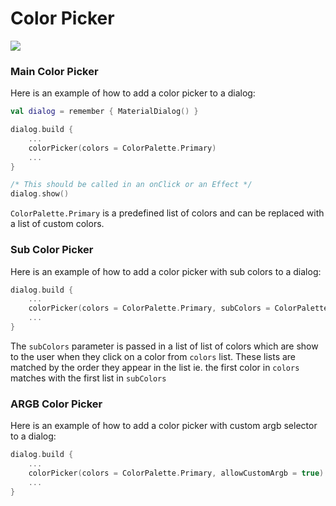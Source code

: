 # Color Picker

![](https://raw.githubusercontent.com/vanpra/compose-material-dialogs/main/imgs/color_picker.png)

### Main Color Picker

Here is an example of how to add a color picker to a dialog:

``` kotlin
val dialog = remember { MaterialDialog() }

dialog.build {
    ...
    colorPicker(colors = ColorPalette.Primary)
    ...
}

/* This should be called in an onClick or an Effect */ 
dialog.show()
```

`ColorPalette.Primary` is a predefined list of colors and can be replaced with a list of custom colors.

### Sub Color Picker

Here is an example of how to add a color picker with sub colors to a dialog:

``` kotlin
dialog.build {
    ...
    colorPicker(colors = ColorPalette.Primary, subColors = ColorPalette.PrimarySub)
    ...
}
```

The `subColors` parameter is passed in a list of list of colors which are show to the user when they click on a color from `colors` list. These lists are matched by the order they appear in the list ie. the first color in `colors` matches with the first list in `subColors`

### ARGB Color Picker

Here is an example of how to add a color picker with custom argb selector to a dialog:

``` kotlin
dialog.build {
    ...
    colorPicker(colors = ColorPalette.Primary, allowCustomArgb = true)
    ...
}
```

